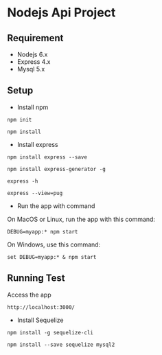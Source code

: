 # Nodejs Api Project

## Requirement
- Nodejs 6.x
- Express 4.x
- Mysql 5.x

## Setup

- Install npm
```
npm init

npm install
```

- Install express
```
npm install express --save

npm install express-generator -g

express -h

express --view=pug
```

- Run the app with command

On MacOS or Linux, run the app with this command:
```
DEBUG=myapp:* npm start
```
On Windows, use this command:
```
set DEBUG=myapp:* & npm start
```
## Running Test

Access the app

```
http://localhost:3000/
```

- Install Sequelize
```
npm install -g sequelize-cli

npm install --save sequelize mysql2
```
